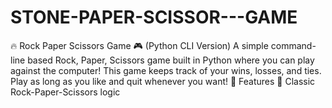 # STONE-PAPER-SCISSOR---GAME
🔥 Rock Paper Scissors Game 🎮 (Python CLI Version) A simple command-line based Rock, Paper, Scissors game built in Python where you can play against the computer! This game keeps track of your wins, losses, and ties. Play as long as you like and quit whenever you want!  🚀 Features 🎯 Classic Rock-Paper-Scissors logic 
